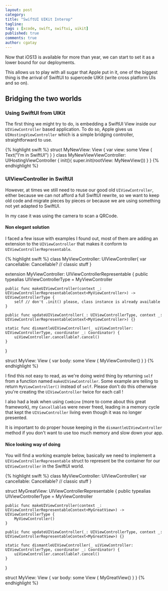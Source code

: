 ```yaml
---
layout: post
category:
title: "SwiftUI UIKit Interop"
tagline:
tags : [xcode, swift, swiftui, uikit]
published: true
comments: true
author: cgatay
---
```


Now that iOS13 is available for more than year, we can start to set it as a lower bound for our deployments.

This allows us to play with all sugar that Apple put in it, one of the biggest thing is the arrival of SwiftUI to supercede UIKit (write cross platform UIs and so on).

## Bridging the two worlds

### Using SwiftUI from UIKit

The first thing we might try to do, is embedding a SwiftUI View inside our `UIViewController` based application. To do so, Apple gives us `UIHostingViewController` which is a simple bridging controller, straightforward to use.

{% highlight swift %}
struct MyNewView: View {
    var view: some View {
        Text("I'm in SwiftUI")
    }
}
class MyNewViewViewController: UIHostingViewController {
    init(){
        super.init(rootView: MyNewView())
    }
}
{% endhighlight %}

### UIViewController in SwiftUI

However, at times we still need to reuse our good old `UIViewController`, either because we can not afford a full SwiftUI rewrite, so we want to keep old code and migrate pieces by pieces or because we are using something not yet adapted to SwiftUI. 

In my case it was using the camera to scan a QRCode.

#### Non elegant solution

I faced a few issue with examples I found out, most of them are adding an extension to the `UIViewController` that makes it conform to `UIViewControllerRepresentable`. 

{% highlight swift %}
class MyViewController: UIViewController{
    var cancellable: Cancellable?
    // classic stuff
}

extension MyViewController: UIViewControllerRepresentable {
    public typealias UIViewControllerType = MyViewController

    public func makeUIViewController(context _: UIViewControllerRepresentableContext<MyViewController>) -> UIViewControllerType {
        self // don't .init() please, class instance is already available
    }

    public func updateUIViewController(_: UIViewControllerType, context _: UIViewControllerRepresentableContext<MyViewController>) {}

    static func dismantleUIViewController(_ uiViewController: UIViewControllerType, coordinator _: Coordinator) {
        uiViewController.cancellable?.cancel()
    }
}

struct MyView: View {
  var body: some View {
    MyViewController()
  }
}
{% endhighlight %}

I find this not easy to read, as we're doing weird thing by returning  `self` from a function named `makeUIViewController`.
Some example are telling to return `MyViewController()` instead of `self`. Please don't do this otherwise you're creating the `UIViewController` twice for each call !

I also had a leak when using  `Combine` (more to come about this great framework), my  `Cancellable`s were never freed, leading in a memory cycle that kept the `UIViewController` living even though it was no longer presented.

It is important to do proper house keeping in the `dismantleUIViewController` method if you don't want to use too much memory and slow down your app.


#### Nice looking way of doing

You will find a working example below, basically we need to implement a `UIViewControllerRepresentable` struct to represent be the container for our `UIViewController` in the SwiftUI world.

{% highlight swift %}
class MyViewController: UIViewController{
    var cancellable: Cancellable?
    // classic stuff
}

struct MyGreatView: UIViewControllerRepresentable {
    public typealias UIViewControllerType = MyViewController

    public func makeUIViewController(context _: UIViewControllerRepresentableContext<MyGreatView>) -> UIViewControllerType {
        MyViewController()
    }

    public func updateUIViewController(_: UIViewControllerType, context _: UIViewControllerRepresentableContext<MyGreatView>) {}

    static func dismantleUIViewController(_ uiViewController: UIViewControllerType, coordinator _: Coordinator) {
        uiViewController.cancellable?.cancel()
    }
}

struct MyView: View {
  var body: some View {
    MyGreatView()
  }
}
{% endhighlight %}